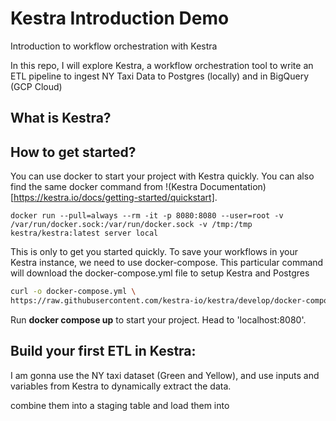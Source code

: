 # Kestra Introduction Demo
Introduction to workflow orchestration with Kestra


In this repo, I will explore Kestra, a workflow orchestration tool to write an ETL pipeline to ingest NY Taxi Data to Postgres (locally) and in BigQuery (GCP Cloud)

## What is Kestra?

## How to get started?
You can use docker to start your project with Kestra quickly. You can also find the same docker command from !(Kestra Documentation)[https://kestra.io/docs/getting-started/quickstart].

```docker
docker run --pull=always --rm -it -p 8080:8080 --user=root -v /var/run/docker.sock:/var/run/docker.sock -v /tmp:/tmp kestra/kestra:latest server local
```

This is only to get you started quickly. To save your workflows in your Kestra instance, we need to use docker-compose. This particular command will download the docker-compose.yml file to setup Kestra and Postgres

```bash
curl -o docker-compose.yml \
https://raw.githubusercontent.com/kestra-io/kestra/develop/docker-compose.yml
```

Run **docker compose up** to start your project. Head to 'localhost:8080'.

## Build your first ETL in Kestra:
I am gonna use the NY taxi dataset (Green and Yellow), and use inputs and variables from Kestra to dynamically extract the data. 

combine them into a staging table and load them into 
